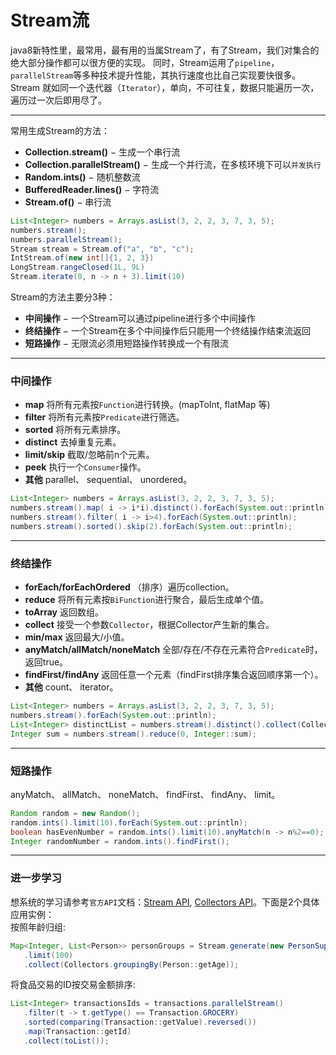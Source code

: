 Stream流
===

java8新特性里，最常用，最有用的当属Stream了，有了Stream，我们对集合的绝大部分操作都可以很方便的实现。 
同时，Stream运用了`pipeline`，`parallelStream`等多种技术提升性能，其执行速度也比自己实现要快很多。
Stream 就如同一个迭代器（`Iterator`），单向，不可往复，数据只能遍历一次，遍历过一次后即用尽了。

***
常用生成Stream的方法：
* **Collection.stream()** − 生成一个串行流
* **Collection.parallelStream()** − 生成一个并行流，在多核环境下可以`并发执行`
* **Random.ints()** − 随机整数流
* **BufferedReader.lines()** − 字符流
* **Stream.of()** − 串行流
```java
List<Integer> numbers = Arrays.asList(3, 2, 2, 3, 7, 3, 5);
numbers.stream();
numbers.parallelStream();
Stream stream = Stream.of("a", "b", "c");
IntStream.of(new int[]{1, 2, 3})
LongStream.rangeClosed(1L, 9L)
Stream.iterate(0, n -> n + 3).limit(10)
```
Stream的方法主要分3种：
* **中间操作** − 一个Stream可以通过pipeline进行多个中间操作
* **终结操作** − 一个Stream在多个中间操作后只能用一个终结操作结束流返回
* **短路操作** − 无限流必须用短路操作转换成一个有限流

***
### 中间操作
* **map** 将所有元素按`Function`进行转换。(mapToInt, flatMap 等)
* **filter** 将所有元素按`Predicate`进行筛选。
* **sorted** 将所有元素排序。
* **distinct** 去掉重复元素。
* **limit/skip** 截取/忽略前n个元素。
* **peek** 执行一个`Consumer`操作。
* **其他** parallel、 sequential、 unordered。
```java
List<Integer> numbers = Arrays.asList(3, 2, 2, 3, 7, 3, 5);
numbers.stream().map( i -> i*i).distinct().forEach(System.out::println);
numbers.stream().filter( i -> i>4).forEach(System.out::println);
numbers.stream().sorted().skip(2).forEach(System.out::println);
```

***
### 终结操作
* **forEach/forEachOrdered** （排序）遍历collection。
* **reduce** 将所有元素按`BiFunction`进行聚合，最后生成单个值。
* **toArray** 返回数组。
* **collect** 接受一个参数`Collector`，根据Collector产生新的集合。
* **min/max** 返回最大/小值。
* **anyMatch/allMatch/noneMatch** 全部/存在/不存在元素符合`Predicate`时，返回true。
* **findFirst/findAny** 返回任意一个元素（findFirst排序集合返回顺序第一个）。
* **其他** count、 iterator。
```java
List<Integer> numbers = Arrays.asList(3, 2, 2, 3, 7, 3, 5);
numbers.stream().forEach(System.out::println);
List<Integer> distinctList = numbers.stream().distinct().collect(Collectors.toList());
Integer sum = numbers.stream().reduce(0, Integer::sum);
```

***
### 短路操作
anyMatch、 allMatch、 noneMatch、 findFirst、 findAny、 limit。
```java
Random random = new Random();
random.ints().limit(10).forEach(System.out::println);
boolean hasEvenNumber = random.ints().limit(10).anyMatch(n -> n%2==0);
Integer randomNumber = random.ints().findFirst();
```

***
###  进一步学习
想系统的学习请参考`官方API`文档：[Stream API](http://docs.oracle.com/javase/8/docs/api/java/util/stream/Stream.html), 
[Collectors API](http://docs.oracle.com/javase/8/docs/api/java/util/stream/Collectors.html)。下面是2个具体应用实例：  
按照年龄归组:
```java
Map<Integer, List<Person>> personGroups = Stream.generate(new PersonSupplier())
   .limit(100)
   .collect(Collectors.groupingBy(Person::getAge));
```
将食品交易的ID按交易金额排序:
```java
List<Integer> transactionsIds = transactions.parallelStream()
   .filter(t -> t.getType() == Transaction.GROCERY)
   .sorted(comparing(Transaction::getValue).reversed())
   .map(Transaction::getId)
   .collect(toList());
```